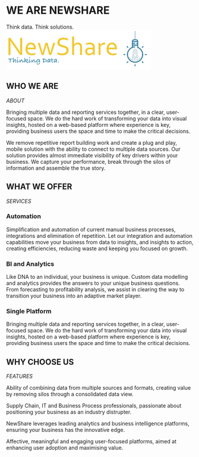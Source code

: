 # WE ARE NEWSHARE
Think data. Think solutions.
![Logo](https://github.com/NewShare-co/.github/blob/master/profile/group_1.jpg?raw=true)


## WHO WE ARE
*ABOUT*

Bringing multiple data and reporting services together, in a clear, user-focused space. We do the hard work of transforming your data into visual insights, hosted on a web-based platform where experience is key, providing business users the space and time to make the critical decisions.

We remove repetitive report building work and create a plug and play, mobile solution with the ability to connect to multiple data sources. Our solution provides almost immediate visibility of key drivers within your business. We capture your performance, break through the silos of information and assemble the true story.

## WHAT WE OFFER
*SERVICES*

### Automation
Simplification and automation of current manual business processes, integrations and elimination of repetition. Let our integration and automation capabilities move your business from data to insights, and insights to action, creating efficiencies, reducing waste and keeping you focused on growth.
### BI and Analytics
Like DNA to an individual, your business is unique. Custom data modelling and analytics provides the answers to your unique business questions. From forecasting to profitability analysis, we assist in clearing the way to transition your business into an adaptive market player.
### Single Platform
Bringing multiple data and reporting services together, in a clear, user- focused space. We do the hard work of transforming your data into visual insights, hosted on a web-based platform where experience is key, providing business users the space and time to make the critical decisions.

## WHY CHOOSE US
*FEATURES*

Ability of combining data from multiple sources and formats, creating value by removing silos through a consolidated data view.

Supply Chain, IT and Business Process professionals, passionate about positioning your business as an industry distrupter.

NewShare leverages leading analytics and business intelligence platforms, ensuring your business has the innovative edge.

Affective, meaningful and engaging user-focused platforms, aimed at enhancing user adoption and maximising value.

